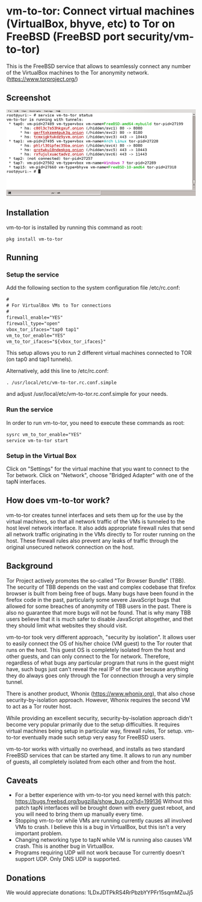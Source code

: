 # vm-to-tor: Connect virtual machines (VirtualBox, bhyve, etc) to Tor on FreeBSD (FreeBSD port security/vm-to-tor)

This is the FreeBSD service that allows to seamlessly connect any number of the VirtualBox machines to the Tor anonymity network. (https://www.torproject.org/)

## Screenshot

![Alt text](https://raw.githubusercontent.com/yurivict/vm-to-tor/master/screenshot.png "Running with several VMs")

## Installation

vm-to-tor is installed by running this command as root:
```shell
pkg install vm-to-tor
```

## Running

### Setup the service

Add the following section to the system configuration file /etc/rc.conf:<br/>
```shell
#
# For VirtualBox VMs to Tor connections
#
firewall_enable="YES"
firewall_type="open"
vbox_tor_ifaces="tap0 tap1"
vm_to_tor_enable="YES"
vm_to_tor_ifaces="${vbox_tor_ifaces}"
```

This setup allows you to run 2 different virtual machines connected to TOR (on tap0 and tap1 tunnels).

Alternatively, add this line to /etc/rc.conf:<br/>
```shell
. /usr/local/etc/vm-to-tor.rc.conf.simple
```
and adjust /usr/local/etc/vm-to-tor.rc.conf.simple for your needs.

### Run the service

In order to run vm-to-tor, you need to execute these commands as root:
```shell
sysrc vm_to_tor_enable="YES"
service vm-to-tor start
```

### Setup in the Virtual Box

Click on "Settings" for the virtual machine that you want to connect to the Tor betwork.
Click on "Network", choose "Bridged Adapter" with one of the tapN interfaces.

## How does vm-to-tor work?

vm-to-tor creates tunnel interfaces and sets them up for the use by the virtual machines, so that all network traffic of the VMs is tunneled to the host level network interface. It also adds appropriate firewall rules that send all network traffic originating in the VMs directly to Tor router running on the host. These firewall rules also prevent any leaks of traffic through the original unsecured network connection on the host.

## Background

Tor Project actively promotes the so-called "Tor Browser Bundle" (TBB). The security of TBB depends on the vast and complex codebase that firefox browser is built from being free of bugs. Many bugs have been found in the firefox code in the past, particularly some severe JavaScript bugs that allowed for some breaches of anonymity of TBB users in the past. There is also no guarantee that more bugs will not be found. That is why many TBB users believe that it is much safer to disable JavaScript altogether, and thet they should limit what websites they should visit.

vm-to-tor took very different approach, "security by isolation". It allows user to easily connect the OS of his/her choice (VM guest) to the Tor router that runs on the host. This guest OS is completely isolated from the host and other guests, and can only connect to the Tor network. Therefore, regardless of what bugs any particular program that runs in the guest might have, such bugs just can't reveal the real IP of the user because anything they do always goes only through the Tor connection through a very simple tunnel.

There is another product, Whonix (https://www.whonix.org), that also chose security-by-isolation approach. However, Whonix requires the second VM to act as a Tor router host.

While providing an excellent security, security-by-isolation approach didn't become very popular primarily due to the setup difficulties. It requires virtual machines being setup in particular way, firewall rules, Tor setup. vm-to-tor eventually made such setup very easy for FreeBSD users.

vm-to-tor works with virtually no overhead, and installs as two standard FreeBSD services that can be started any time. It allows to run any number of guests, all completely isolated from each other and from the host.

## Caveats

* For a better experience with vm-to-tor you need kernel with this patch: https://bugs.freebsd.org/bugzilla/show_bug.cgi?id=199136 Without this patch tapN interfaces will be brought down with every guest reboot, and you will need to bring them up manually every time.
* Stopping vm-to-tor while VMs are running currently causes all involved VMs to crash. I believe this is a bug in VirtualBox, but this isn't a very important problem.
* Changing networking type to tapN while VM is running also causes VM crash. This is another bug in VirtualBox.
* Programs requiring UDP will not work because Tor currently doesn't support UDP. Only DNS UDP is supported.

## Donations

We would appreciate donations: 1LDxJDTPkRS4RrPbzbYYPFr15sqmMZuJj5

